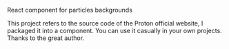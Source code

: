 React component for particles backgrounds

This project refers to the source code of the Proton official website, I packaged it into a component. You can use it casually in your own projects. Thanks to the great author.
